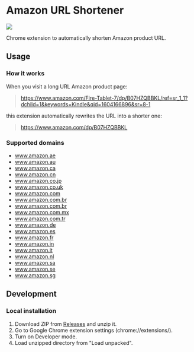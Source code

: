 # Amazon URL Shortener

[![](https://github.com/r7kamura/amazon_url_shortener/workflows/.github/workflows/test.yml/badge.svg)](https://github.com/r7kamura/amazon_url_shortener/actions?query=workflow%3A.github%2Fworkflows%2Ftest.yml)

Chrome extension to automatically shorten Amazon product URL.

## Usage

### How it works

When you visit a long URL Amazon product page:

> https://www.amazon.com/Fire-Tablet-7/dp/B07HZQBBKL/ref=sr_1_1?dchild=1&keywords=Kindle&qid=1604166896&sr=8-1

this extension automatically rewrites the URL into a shorter one:

> https://www.amazon.com/dp/B07HZQBBKL

### Supported domains

- www.amazon.ae
- www.amazon.au
- www.amazon.ca
- www.amazon.cn
- www.amazon.co.jp
- www.amazon.co.uk
- www.amazon.com
- www.amazon.com.br
- www.amazon.com.br
- www.amazon.com.mx
- www.amazon.com.tr
- www.amazon.de
- www.amazon.es
- www.amazon.fr
- www.amazon.in
- www.amazon.it
- www.amazon.nl
- www.amazon.sa
- www.amazon.se
- www.amazon.sg

## Development

### Local installation

1. Download ZIP from [Releases](https://github.com/r7kamura/amazon_url_shortener/releases) and unzip it.
2. Go to Google Chrome extension settings (chrome://extensions/).
3. Turn on Developer mode.
4. Load unzipped directory from "Load unpacked".
